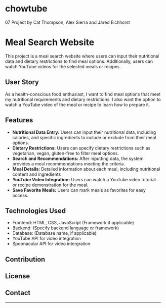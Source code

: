 # chowtube
07 Project by Cat Thompson, Alex Sierra and Jared Eichhorst

# Meal Search Website

This project is a meal search website where users can input their nutritional data and dietary restrictions to find meal options. Additionally, users can watch YouTube videos for the selected meals or recipes.

## User Story

As a health-conscious food enthusiast, I want to find meal options that meet my nutritional requirements and dietary restrictions. I also want the option to watch a YouTube video of the meal or recipe to learn how to prepare it.

## Features

- **Nutritional Data Entry:** Users can input their nutritional data, including calories, and specific ingredients to include or exclude from their meal options.
- **Dietary Restrictions:** Users can specify dietary restrictions such as vegetarian, vegan, gluten-free to filter meal options.
- **Search and Recommendations:** After inputting data, the system provides a meal recommendations meeting the criteria.
- **Meal Details:** Detailed information about each meal, including nutritional content and ingredients
- **YouTube Video Integration:** Users can watch a YouTube video tutorial or recipe demonstration for the meal.
- **Save Favorite Meals:** Users can mark meals as favorites for easy access.


## Technologies Used

- Frontend: HTML, CSS, JavaScript (Framework if applicable)
- Backend: (Specify backend language or framework)
- Database: (Database name, if applicable)
- YouTube API for video integration
- Spoonacular API for video intergration

## Contribution



## License



## Contact



---


